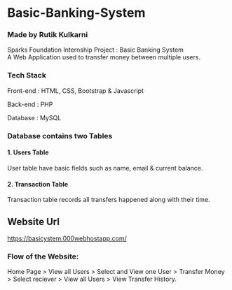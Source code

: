 # Basic-Banking-System
### Made by Rutik Kulkarni
Sparks Foundation Internship Project : Basic Banking System  
A Web Application used to transfer money between multiple users.  

### Tech Stack 
Front-end : HTML, CSS, Bootstrap & Javascript 

Back-end : PHP 

Database : MySQL   

### Database contains two Tables 
#### 1. Users Table
User table have basic fields such as name, email & current balance. 

#### 2. Transaction Table 
Transaction table records all transfers happened along with their time.  

## Website Url
https://basicystem.000webhostapp.com/

### Flow of the Website: 
Home Page > View all Users > Select and View one User > Transfer Money > Select reciever > View all Users > View Transfer History.
